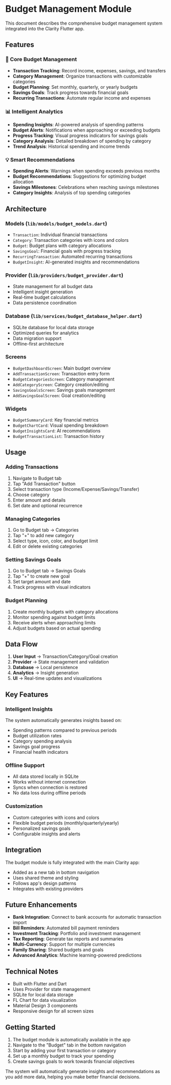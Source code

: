 # Budget Management Module

This document describes the comprehensive budget management system integrated into the Clarity Flutter app.

## Features

### 🏦 Core Budget Management
- **Transaction Tracking**: Record income, expenses, savings, and transfers
- **Category Management**: Organize transactions with customizable categories
- **Budget Planning**: Set monthly, quarterly, or yearly budgets
- **Savings Goals**: Track progress towards financial goals
- **Recurring Transactions**: Automate regular income and expenses

### 📊 Intelligent Analytics
- **Spending Insights**: AI-powered analysis of spending patterns
- **Budget Alerts**: Notifications when approaching or exceeding budgets
- **Progress Tracking**: Visual progress indicators for savings goals
- **Category Analysis**: Detailed breakdown of spending by category
- **Trend Analysis**: Historical spending and income trends

### 💡 Smart Recommendations
- **Spending Alerts**: Warnings when spending exceeds previous months
- **Budget Recommendations**: Suggestions for optimizing budget allocation
- **Savings Milestones**: Celebrations when reaching savings milestones
- **Category Insights**: Analysis of top spending categories

## Architecture

### Models (`lib/models/budget_models.dart`)
- `Transaction`: Individual financial transactions
- `Category`: Transaction categories with icons and colors
- `Budget`: Budget plans with category allocations
- `SavingsGoal`: Financial goals with progress tracking
- `RecurringTransaction`: Automated recurring transactions
- `BudgetInsight`: AI-generated insights and recommendations

### Provider (`lib/providers/budget_provider.dart`)
- State management for all budget data
- Intelligent insight generation
- Real-time budget calculations
- Data persistence coordination

### Database (`lib/services/budget_database_helper.dart`)
- SQLite database for local data storage
- Optimized queries for analytics
- Data migration support
- Offline-first architecture

### Screens
- `BudgetDashboardScreen`: Main budget overview
- `AddTransactionScreen`: Transaction entry form
- `BudgetCategoriesScreen`: Category management
- `AddCategoryScreen`: Category creation/editing
- `SavingsGoalsScreen`: Savings goals management
- `AddSavingsGoalScreen`: Goal creation/editing

### Widgets
- `BudgetSummaryCard`: Key financial metrics
- `BudgetChartCard`: Visual spending breakdown
- `BudgetInsightsCard`: AI recommendations
- `BudgetTransactionList`: Transaction history

## Usage

### Adding Transactions
1. Navigate to Budget tab
2. Tap "Add Transaction" button
3. Select transaction type (Income/Expense/Savings/Transfer)
4. Choose category
5. Enter amount and details
6. Set date and optional recurrence

### Managing Categories
1. Go to Budget tab → Categories
2. Tap "+" to add new category
3. Select type, icon, color, and budget limit
4. Edit or delete existing categories

### Setting Savings Goals
1. Go to Budget tab → Savings Goals
2. Tap "+" to create new goal
3. Set target amount and date
4. Track progress with visual indicators

### Budget Planning
1. Create monthly budgets with category allocations
2. Monitor spending against budget limits
3. Receive alerts when approaching limits
4. Adjust budgets based on actual spending

## Data Flow

1. **User Input** → Transaction/Category/Goal creation
2. **Provider** → State management and validation
3. **Database** → Local persistence
4. **Analytics** → Insight generation
5. **UI** → Real-time updates and visualizations

## Key Features

### Intelligent Insights
The system automatically generates insights based on:
- Spending patterns compared to previous periods
- Budget utilization rates
- Category spending analysis
- Savings goal progress
- Financial health indicators

### Offline Support
- All data stored locally in SQLite
- Works without internet connection
- Syncs when connection is restored
- No data loss during offline periods

### Customization
- Custom categories with icons and colors
- Flexible budget periods (monthly/quarterly/yearly)
- Personalized savings goals
- Configurable insights and alerts

## Integration

The budget module is fully integrated with the main Clarity app:
- Added as a new tab in bottom navigation
- Uses shared theme and styling
- Follows app's design patterns
- Integrates with existing providers

## Future Enhancements

- **Bank Integration**: Connect to bank accounts for automatic transaction import
- **Bill Reminders**: Automated bill payment reminders
- **Investment Tracking**: Portfolio and investment management
- **Tax Reporting**: Generate tax reports and summaries
- **Multi-Currency**: Support for multiple currencies
- **Family Sharing**: Shared budgets and goals
- **Advanced Analytics**: Machine learning-powered predictions

## Technical Notes

- Built with Flutter and Dart
- Uses Provider for state management
- SQLite for local data storage
- FL Chart for data visualization
- Material Design 3 components
- Responsive design for all screen sizes

## Getting Started

1. The budget module is automatically available in the app
2. Navigate to the "Budget" tab in the bottom navigation
3. Start by adding your first transaction or category
4. Set up a monthly budget to track your spending
5. Create savings goals to work towards financial objectives

The system will automatically generate insights and recommendations as you add more data, helping you make better financial decisions.
